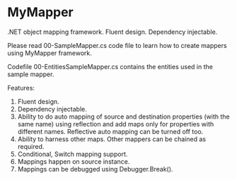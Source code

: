 # MyMapper
.NET object mapping framework. Fluent design. Dependency injectable.

Please read 00-SampleMapper.cs code file to learn how to create mappers using MyMapper framework.

Codefile 00-EntitiesSampleMapper.cs contains the entities used in the sample mapper.

Features:

1.	Fluent design.
2.	Dependency injectable.
3.  Ability to do auto mapping of source and destination properties (with the same name) using reflection 
	and add maps only for properties with different names. Reflective auto mapping can be turned off too.
4.	Ability to harness other maps. Other mappers can be chained as required.
5.	Conditional, Switch mapping support.
6.	Mappings happen on source instance.
7.	Mappings can be debugged using Debugger.Break().
